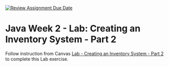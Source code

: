 [![Review Assignment Due Date](https://classroom.github.com/assets/deadline-readme-button-24ddc0f5d75046c5622901739e7c5dd533143b0c8e959d652212380cedb1ea36.svg)](https://classroom.github.com/a/wl70MvP7)
# Java Week 2 - Lab: Creating an Inventory System - Part 2

Follow instruction from Canvas [Lab - Creating an Inventory System - Part 2](https://awstechu.instructure.com/courses/517/assignments/29314) to complete this Lab exercise.
